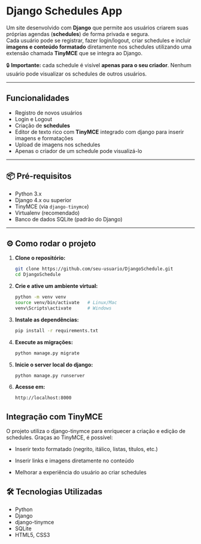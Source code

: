 # Django Schedules App

Um site desenvolvido com **Django** que permite aos usuários criarem suas próprias agendas (**schedules**) de forma privada e segura.  
Cada usuário pode se registrar, fazer login/logout, criar schedules e incluir **imagens e conteúdo formatado** diretamente nos schedules utilizando uma extensão chamada **TinyMCE** que se integra ao Django.  

🔒 **Importante:** cada schedule é visível **apenas para o seu criador**. Nenhum usuário pode visualizar os schedules de outros usuários.

---

## Funcionalidades

- Registro de novos usuários
- Login e Logout
- Criação de **schedules**
- Editor de texto rico com **TinyMCE** integrado com django para inserir imagens e formatações
- Upload de imagens nos schedules
- Apenas o criador de um schedule pode visualizá-lo

---

## 📦 Pré-requisitos

- Python 3.x
- Django 4.x ou superior
- TinyMCE (via `django-tinymce`)
- Virtualenv (recomendado)
- Banco de dados SQLite (padrão do Django)

---

## ⚙️ Como rodar o projeto

1. **Clone o repositório:**
   ```bash
   git clone https://github.com/seu-usuario/DjangoSchedule.git
   cd DjangoSchedule
2. **Crie e ative um ambiente virtual:**
    ```bash
    python -m venv venv
    source venv/bin/activate   # Linux/Mac
    venv\Scripts\activate      # Windows
3. **Instale as dependências:**
    ```bash
    pip install -r requirements.txt
4. **Execute as migrações:**
    ```bash
    python manage.py migrate
5. **Inicie o server local do django:**
    ```bash
    python manage.py runserver
6. **Acesse em:**
    ```bash
    http://localhost:8000

## Integração com TinyMCE

O projeto utiliza o django-tinymce para enriquecer a criação e edição de schedules.
Graças ao TinyMCE, é possível:

 - Inserir texto formatado (negrito, itálico, listas, títulos, etc.)

 - Inserir links e imagens diretamente no conteúdo

 - Melhorar a experiência do usuário ao criar schedules

## 🛠 Tecnologias Utilizadas
 - Python
 - Django
 - django-tinymce
 - SQLite
 - HTML5, CSS3
